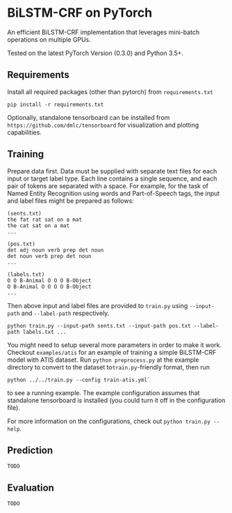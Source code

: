 # BiLSTM-CRF on PyTorch #

An efficient BiLSTM-CRF implementation that leverages mini-batch operations on multiple GPUs.

Tested on the latest PyTorch Version (0.3.0) and Python 3.5+.

## Requirements ##

Install all required packages (other than pytorch) from `requirements.txt`

    pip install -r requirements.txt

Optionally, standalone tensorboard can be installed from `https://github.com/dmlc/tensorboard` for visualization and plotting capabilities.

## Training ##

Prepare data first. Data must be supplied with separate text files for each input or target label type. Each line contains a single sequence, and each pair of tokens are separated with a space. For example, for the task of Named Entity Recognition using words and Part-of-Speech tags, the input and label files might be prepared as follows:

    (sents.txt)
    the fat rat sat on a mat
    the cat sat on a mat
    ...
    
    (pos.txt)
    det adj noun verb prep det noun
    det noun verb prep det noun
    ...
    
    (labels.txt)
    O O B-Animal O O O B-Object
    O B-Animal O O O O B-Object
    ...
    
Then above input and label files are provided to `train.py` using `--input-path` and `--label-path` respectively.

    python train.py --input-path sents.txt --input-path pos.txt --label-path labels.txt ...

You might need to setup several more parameters in order to make it work. Checkout `examples/atis` for an example of training a simple BiLSTM-CRF model with ATIS dataset. Run `python preprocess.py` at the example directory to convert to the dataset to`train.py`-friendly format, then run 

    python ../../train.py --config train-atis.yml`
 
 to see a running example. The example configuration assumes that standalone tensorboard is installed (you could turn it off in the configuration file).
 
 For more information on the configurations, check out `python train.py --help`.

## Prediction ##

`TODO`

## Evaluation ##

`TODO`
